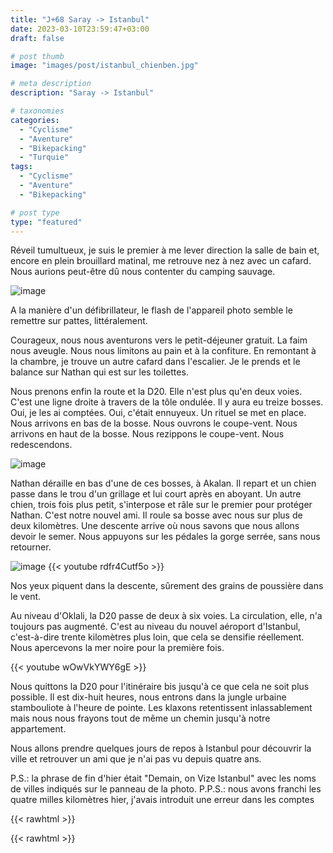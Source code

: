 ```yaml
---
title: "J+68 Saray -> Istanbul"
date: 2023-03-10T23:59:47+03:00
draft: false

# post thumb
image: "images/post/istanbul_chienben.jpg"

# meta description
description: "Saray -> Istanbul"

# taxonomies
categories:
  - "Cyclisme" 
  - "Aventure" 
  - "Bikepacking"
  - "Turquie" 
tags:
  - "Cyclisme" 
  - "Aventure" 
  - "Bikepacking" 

# post type
type: "featured"
---
```


Réveil tumultueux, je suis le premier à me lever direction la salle de bain et, encore en plein brouillard matinal, me retrouve nez à nez avec un cafard. Nous aurions peut-être dû nous contenter du camping sauvage. 

![image](../../images/post/istanbul_cafard.jpg)

A la manière d'un défibrillateur, le flash de l'appareil photo semble le remettre sur pattes, littéralement. 

Courageux, nous nous aventurons vers le petit-déjeuner gratuit. La faim nous aveugle. Nous nous limitons au pain et à la confiture. En remontant à la chambre, je trouve un autre cafard dans l'escalier. Je le prends et le balance sur Nathan qui est sur les toilettes. 

Nous prenons enfin la route et la D20. Elle n'est plus qu'en deux voies. C'est une ligne droite à travers de la tôle ondulée. Il y aura eu treize bosses. Oui, je les ai comptées. Oui, c'était ennuyeux. Un rituel se met en place. Nous arrivons en bas de la bosse. Nous ouvrons le coupe-vent. Nous arrivons en haut de la bosse. Nous rezippons le coupe-vent. Nous redescendons. 

![image](../../images/post/istanbul_route.jpg)

Nathan déraille en bas d'une de ces bosses, à Akalan. Il repart et un chien passe dans le trou d'un grillage et lui court après en aboyant. Un autre chien, trois fois plus petit, s'interpose et râle sur le premier pour protéger Nathan. C'est notre nouvel ami. Il roule sa bosse avec nous sur plus de deux kilomètres. Une descente arrive où nous savons que nous allons devoir le semer. Nous appuyons sur les pédales la gorge serrée, sans nous retourner. 

![image](../../images/post/istanbul_chien.jpg)
{{< youtube rdfr4Cutf5o >}} 

Nos yeux piquent dans la descente, sûrement des grains de poussière dans le vent. 

Au niveau d'Oklali, la D20 passe de deux à six voies. La circulation, elle, n'a toujours pas augmenté. C'est au niveau du nouvel aéroport d'Istanbul, c'est-à-dire trente kilomètres plus loin, que cela se densifie réellement. Nous apercevons la mer noire pour la première fois. 

{{< youtube wOwVkYWY6gE >}} 

Nous quittons la D20 pour l'itinéraire bis jusqu'à ce que cela ne soit plus possible. Il est dix-huit heures, nous entrons dans la jungle urbaine stambouliote à l'heure de pointe. Les klaxons retentissent inlassablement mais nous nous frayons tout de même un chemin jusqu'à notre appartement. 

Nous allons prendre quelques jours de repos à Istanbul pour découvrir la ville et retrouver un ami que je n'ai pas vu depuis quatre ans. 

P.S.: la phrase de fin d'hier était "Demain, on Vize Istanbul" avec les noms de villes indiqués sur le panneau de la photo. 
P.P.S.: nous avons franchi les quatre milles kilomètres hier, j'avais introduit une erreur dans les comptes

{{< rawhtml >}}
<div class="strava-embed-placeholder" data-embed-type="activity" data-embed-id="8691673588"></div><script src="https://strava-embeds.com/embed.js"></script>
{{< rawhtml >}} 
